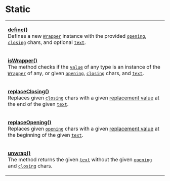 # Static

|                                                                                                                                                                                                                                                                                                                                                                                                                                                                                                                        |
| ---------------------------------------------------------------------------------------------------------------------------------------------------------------------------------------------------------------------------------------------------------------------------------------------------------------------------------------------------------------------------------------------------------------------------------------------------------------------------------------------------------------------- |
| <p><strong></strong><a href="methods/define.md"><strong>define()</strong></a><br>Defines a new <a href="broken-reference"><code>Wrapper</code></a> instance with the provided <a href="methods/define.md#opening-opening"><code>opening</code></a>, <a href="methods/define.md#closing-closing"><code>closing</code></a> chars, and optional <a href="methods/define.md#text-text"><code>text</code></a>.</p>                                                                                                          |
| <p><strong></strong><a href="methods/iswrapper.md"><strong>isWrapper()</strong></a><br>The method checks if the <a href="methods/iswrapper.md#value-any"><code>value</code></a> of any type is an instance of the <a href="broken-reference"><code>Wrapper</code></a> of any, or given <a href="methods/iswrapper.md#opening-opening"><code>opening</code></a>, <a href="methods/iswrapper.md#closing-closing"><code>closing</code></a> chars, and <a href="methods/iswrapper.md#text-text"><code>text</code></a>.</p> |
| <p><strong></strong><a href="methods/replaceclosing.md"><strong>replaceClosing()</strong></a><br>Replaces given <a href="methods/replaceclosing.md#closing-string"><code>closing</code></a> chars with a given <a href="methods/replaceclosing.md#replacevalue-string">replacement value</a> at the end of the given <a href="methods/replaceclosing.md#text-string"><code>text</code></a>.</p>                                                                                                                        |
| <p><strong></strong><a href="methods/replaceopening.md"><strong>replaceOpening()</strong></a><br>Replaces given <a href="methods/replaceopening.md#opening-string"><code>opening</code></a> chars with a given <a href="methods/replaceopening.md#replacevalue-string">replacement value</a> at the beginning of the given <a href="methods/replaceopening.md#text-string"><code>text</code></a>.</p>                                                                                                                  |
| <p><strong></strong><a href="methods/unwrap.md"><strong>unwrap()</strong></a><br>The method returns the given <a href="methods/unwrap.md#text-string"><code>text</code></a> without the given <a href="methods/unwrap.md#opening-string"><code>opening</code></a> and <a href="methods/unwrap.md#closing-string"><code>closing</code></a> chars.</p>                                                                                                                                                                   |
